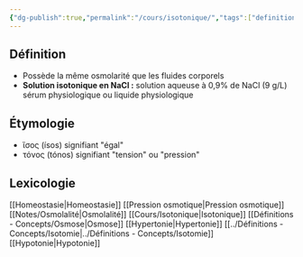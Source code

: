 ```yaml
---
{"dg-publish":true,"permalink":"/cours/isotonique/","tags":["definition"],"noteIcon":""}
---
```



## Définition
- Possède la même osmolarité que les fluides corporels
- **Solution isotonique en NaCl :** solution aqueuse à 0,9% de NaCl (9 g/L) sérum physiologique ou liquide physiologique
## Étymologie 
- ἴσος (ísos) signifiant "égal"
- τόνος (tónos) signifiant "tension" ou "pression"
## Lexicologie 
[[Homeostasie\|Homeostasie]]
[[Pression osmotique\|Pression osmotique]]
[[Notes/Osmolalité\|Osmolalité]]
[[Cours/Isotonique\|Isotonique]]
[[Définitions - Concepts/Osmose\|Osmose]]
[[Hypertonie\|Hypertonie]]
[[../Définitions - Concepts/Isotomie\|../Définitions - Concepts/Isotomie]]
[[Hypotonie\|Hypotonie]]